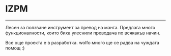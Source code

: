 # IZPM
-----
Лесен за ползване инструмент за превод на манга. Предлага много функционалности, които биха улеснили преводача по всякакъв начин.

Все още проекта е в разработка. wolfo много ще се радва на чуждата помощ :)
